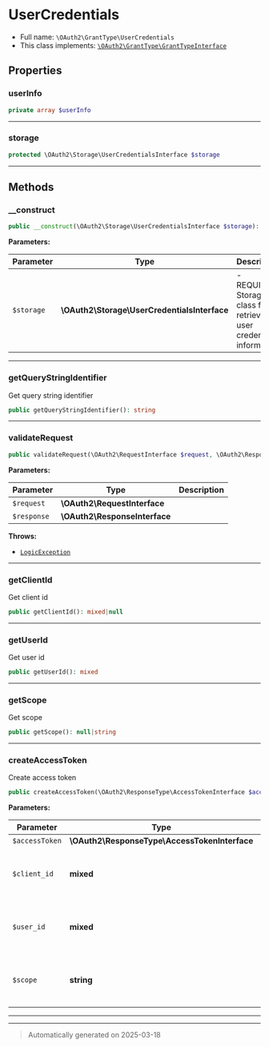 
# UserCredentials





* Full name: `\OAuth2\GrantType\UserCredentials`
* This class implements:
[`\OAuth2\GrantType\GrantTypeInterface`](./GrantTypeInterface.md)



## Properties


### userInfo



```php
private array $userInfo
```






***

### storage



```php
protected \OAuth2\Storage\UserCredentialsInterface $storage
```






***

## Methods


### __construct



```php
public __construct(\OAuth2\Storage\UserCredentialsInterface $storage): mixed
```








**Parameters:**

| Parameter | Type | Description |
|-----------|------|-------------|
| `$storage` | **\OAuth2\Storage\UserCredentialsInterface** | - REQUIRED Storage class for retrieving user credentials information |





***

### getQueryStringIdentifier

Get query string identifier

```php
public getQueryStringIdentifier(): string
```












***

### validateRequest



```php
public validateRequest(\OAuth2\RequestInterface $request, \OAuth2\ResponseInterface $response): bool|mixed|null
```








**Parameters:**

| Parameter | Type | Description |
|-----------|------|-------------|
| `$request` | **\OAuth2\RequestInterface** |  |
| `$response` | **\OAuth2\ResponseInterface** |  |




**Throws:**

- [`LogicException`](../../LogicException.md)



***

### getClientId

Get client id

```php
public getClientId(): mixed|null
```












***

### getUserId

Get user id

```php
public getUserId(): mixed
```












***

### getScope

Get scope

```php
public getScope(): null|string
```












***

### createAccessToken

Create access token

```php
public createAccessToken(\OAuth2\ResponseType\AccessTokenInterface $accessToken, mixed $client_id, mixed $user_id, string $scope): array
```








**Parameters:**

| Parameter | Type | Description |
|-----------|------|-------------|
| `$accessToken` | **\OAuth2\ResponseType\AccessTokenInterface** |  |
| `$client_id` | **mixed** | - client identifier related to the access token. |
| `$user_id` | **mixed** | - user id associated with the access token |
| `$scope` | **string** | - scopes to be stored in space-separated string. |





***


***
> Automatically generated on 2025-03-18
